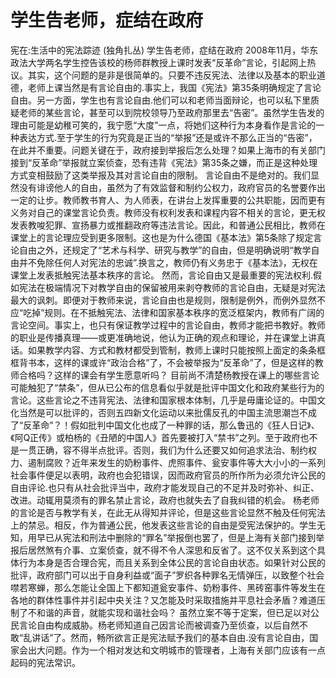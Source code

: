 # 学生告老师，症结在政府

宪在:生活中的宪法踪迹 (独角扎丛)
学生告老师，症结在政府
2008年11月，华东政法大学两名学生控告该校的杨师群教授上课时发表“反革命”言论，引起网上热议。其实，这个问题的是非是很简单的。只要不违反宪法、法律以及基本的职业道德，老师上课当然是有言论自由的.事实上，我国《宪法》第35条明确规定了言论自由。另一方面，学生也有言论自由.他们可以和老师当面辩论，也可以私下里质疑老师的某些言论，甚至可以到院校领导乃至政府那里去“告密”。虽然学生告发的理由可能是幼稚可笑的，我宁愿“大度”一点，将她们这种行为本身看作是言论的一种表达方式.至于学生的行为究竟是正当的“举报”还是或许不那么正当的“告密”，在此并不重要。问题关键在于，政府接到举报后怎么处理？如果上海市的有关部门接到“反革命”举报就立案侦查，恐有违背《宪法》第35条之嫌，而正是这种处理方式变相鼓励了这类举报及其对言论自由的限制。
言论自由不是绝对的。我们显然没有诽谤他人的自由，虽然为了有效监督和制约公权力，政府官员的名誉要作出一定的让步。教师教书育人、为人师表，在讲台上发挥重要的公共职能，因而更有义务对自己的课堂言论负责。教师没有权利发表和课程内容不相关的言论，更无权发表教唆犯罪、宣扬暴力或推翻政府等违法言论。因此，和普通公民相比，教师在课堂上的言论理应受到更多限制。这也是为什么德国《基本法》第5条除了规定言论自由之外，还规定了“艺术与科学、研究与教学”的自由，但是明确说明“教学自由并不免除任何人对宪法的忠诚”.换言之，教师仍有义务忠于《基本法》，无权在课堂上发表抵触宪法基本秩序的言论。
然而，言论自由又是最重要的宪法权利.假如宪法在极端情况下对教学自由的保留被用来剥夺教师的言论自由，无疑是对宪法最大的讽刺。即便对于教师来说，言论自由也是规则，限制是例外，而例外显然不应“吃掉”规则。在不抵触宪法、法律和国家基本秩序的宽泛框架内，教师有广阔的言论空间。事实上，也只有保证教学过程中的言论自由，教师才能把书教好。教师的职业是传播真理——或更准确地说，他认为正确的观点和理论，并在课堂上讲真话。如果教学内容、方式和教材都受到管制，教师上课时只能按照上面定的条条框框背书本，这样的课或许“政治合格”了，不会被举报为“反革命”了，但是这样的教师合格吗？这样的课会有学生愿意听吗？
目前尚不清楚杨教授在课上的哪些言论可能触犯了“禁条”，但从已公布的信息看似乎就是批评中国文化和政府某些行为的言论。这些言论之不违背宪法、法律和国家根本体制，几乎是毋庸论证的。中国文化当然是可以批评的，否则五四新文化运动以来批儒反孔的中国主流思潮岂不成了“反革命”？！假如批判中国文化也成了一种罪的话，那么鲁迅的《狂人日记》、《阿Q正传》或柏杨的《丑陋的中国人》首先要被打入“禁书”之列。至于政府也不是一贯正确，容不得半点批评。否则，我们为什么还要又如何追求法治、制约权力、遏制腐败？近年来发生的奶粉事件、虎照事件、瓮安事件等大大小小的一系列社会事件便足以表明，政府也会犯错误，因而政府官员的所作所为必须允许公民的自由评论.也只有从社会批评当中，政府才能发现自己的不足并及时弥补、纠正、改进。动辄用莫须有的罪名禁止言论，政府也就失去了自我纠错的机会。
杨老师的言论是否与教学有关，在此无从得知并评论，但是这些言论显然不触及任何宪法上的禁忌。相反，作为普通公民，他发表这些言论的自由是受宪法保护的。学生无知，用早已从宪法和刑法中删除的“罪名”举报倒也罢了，但是上海有关部门接到举报后居然煞有介事、立案侦查，就不得不令人深思和反省了。这不仅关系到这个具体行为本身是否合理合宪，而且关系到全体公民的言论自由状态。如果针对公民的批评，政府部门可以出于自身利益或“面子”罗织各种罪名无情弹压，以致整个社会噤若寒蝉，那么怎能让全国上下都知道瓮安事件、奶粉事件、黑砖窑事件等发生在各地的群体性事件并引起中央关注？又怎能及时采取措施并平息社会矛盾？难道压制了不和谐的声音，就能实现和谐社会吗？
虽然立案不等于定案，但已足以对公民言论自由构成威胁。杨老师知道自己因言论而被调查乃至侦查，以后自然不敢“乱讲话”了。然而，畅所欲言正是宪法赋予我们的基本自由.没有言论自由，国家会出大问题。作为一个相对发达和文明城市的管理者，上海有关部门应该有一点起码的宪法常识。